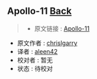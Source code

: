 ## Apollo-11 [**Back**](./../translation.md)

> * 原文链接 : [Apollo-11](https://github.com/chrislgarry/Apollo-11)
* 原文作者 : [chrislgarry](http://www.learnopencv.com/about/) 
* 译者 : [aleen42](https://github.com/aleen42) 
* 校对者 : 暂无
* 状态 : 待校对
